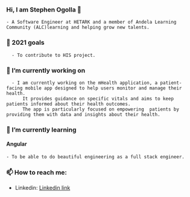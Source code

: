 ### Hi, I am Stephen Ogolla 👋
    - A Software Engineer at HETARK and a member of Andela Learning Community (ALC)learning and helping grow new talents.
### 🎯 2021 goals
      - To contribute to HIS project.

### 🔭 I’m currently working on 
      - I am currently working on the mHealth application, a patient-facing mobile app designed to help users monitor and manage their health. 
          It provides guidance on specific vitals and aims to keep patients informed about their health outcomes.
          The app is particularly focused on empowering  patients by providing them with data and insights about their health.

 ### 🌱 I’m currently learning 
 #### Angular
    - To be able to do beautiful engineering as a full stack engineer. 

### 📫 How to reach me:
* Linkedin: [Linkedin link](https://www.linkedin.com/in/stephen-ogolla-78471790)

